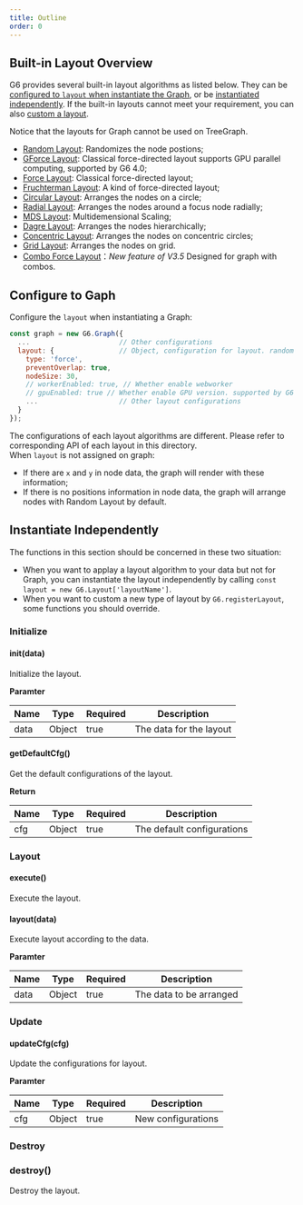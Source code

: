 ```yaml
---
title: Outline
order: 0
---
```


## Built-in Layout Overview

G6 provides several built-in layout algorithms as listed below. They can be [configured to `layout` when instantiate the Graph](#configure-to-gaph), or be [instantiated independently](#instantiate-independently). If the built-in layouts cannot meet your requirement, you can also [custom a layout](/en/docs/api/registerLayout).

Notice that the layouts for Graph cannot be used on TreeGraph.

- [Random Layout](./random): Randomizes the node postions;
- [GForce Layout](./gforce): Classical force-directed layout supports GPU parallel computing, supported by G6 4.0;
- [Force Layout](./force): Classical force-directed layout;
- [Fruchterman Layout](./fruchterman): A kind of force-directed layout;
- [Circular Layout](./circular): Arranges the nodes on a circle;
- [Radial Layout](./radial): Arranges the nodes around a focus node radially;
- [MDS Layout](./mds): Multidemensional Scaling;
- [Dagre Layout](./dagre): Arranges the nodes hierarchically;
- [Concentric Layout](./concentric): Arranges the nodes on concentric circles;
- [Grid Layout](./grid): Arranges the nodes on grid.
- [Combo Force Layout](./combo-force)：_New feature of V3.5_ Designed for graph with combos.

## Configure to Gaph

Configure the `layout` when instantiating a Graph:

```javascript
const graph = new G6.Graph({
  ...                      // Other configurations
  layout: {                // Object, configuration for layout. random by default
    type: 'force',
    preventOverlap: true,
    nodeSize: 30,
    // workerEnabled: true, // Whether enable webworker
    // gpuEnabled: true // Whether enable GPU version. supported by G6 4.0, and only support gForce and fruchterman layout
    ...                    // Other layout configurations
  }
});
```

The configurations of each layout algorithms are different. Please refer to corresponding API of each layout in this directory. <br />When `layout` is not assigned on graph:

- If there are `x` and `y` in node data, the graph will render with these information;
- If there is no positions information in node data, the graph will arrange nodes with Random Layout by default.

## Instantiate Independently

The functions in this section should be concerned in these two situation:
- When you want to applay a layout algorithm to your data but not for Graph, you can instantiate the layout independently by calling `const layout = new G6.Layout['layoutName']`.
- When you want to custom a new type of layout by `G6.registerLayout`, some functions you should override.

### Initialize

#### init(data)

Initialize the layout.

**Paramter**

| Name | Type   | Required | Description             |
| ---- | ------ | -------- | ----------------------- |
| data | Object | true     | The data for the layout |

#### getDefaultCfg()

Get the default configurations of the layout.

**Return**

| Name | Type   | Required | Description                |
| ---- | ------ | -------- | -------------------------- |
| cfg  | Object | true     | The default configurations |

### Layout

#### execute()

Execute the layout.

#### layout(data)

Execute layout according to the data.

**Paramter**

| Name | Type   | Required | Description             |
| ---- | ------ | -------- | ----------------------- |
| data | Object | true     | The data to be arranged |

### Update

#### updateCfg(cfg)

Update the configurations for layout.

**Paramter**

| Name | Type   | Required | Description        |
| ---- | ------ | -------- | ------------------ |
| cfg  | Object | true     | New configurations |

### Destroy

### destroy()

Destroy the layout.
